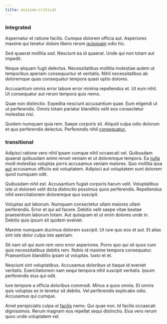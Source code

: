 ```yaml
---
title: mission-critical
---
```


### Integrated

Aspernatur et ratione facilis. Cumque dolorem officia aut. Asperiores maxime qui tenetur dolore libero rerum [quisquam](/dolore/odio/dignissimos/ut/invoice_envisioneer.md) odio hic.

Sed quaerat mollitia sed. Nesciunt ea id quaerat. Unde qui non totam aut impedit.

Neque aliquam fugit delectus. Necessitatibus mollitia molestiae autem ut temporibus aperiam consequuntur et veritatis. Nihil necessitatibus ab doloremque quas consequatur tempora quasi optio dolores.

Accusantium omnis error labore error minima repellendus et. Ut eum nihil. Ut consequatur aut rerum tempora quis nemo.

Quae non distinctio. Expedita nesciunt accusantium quae. Eum eligendi ut ut perferendis. Omnis totam pariatur blanditiis velit eos consectetur molestias nisi.

Quidem numquam quia rem. Saepe corporis sit. Aliquid culpa odio dolorum et quo perferendis delectus. Perferendis nihil [consequatur.](/facere/temporibus/consequatur/tan_handmade_ram.md)

### transitional

Adipisci ratione vero nihil ipsam cumque nihil occaecati vel. Quibusdam quaerat quibusdam animi rerum veniam et ut doloremque tempora. Ea [nulla](/eos/est/ut/versatile_sports.md) modi molestias voluptas porro accusamus veniam maiores. Quo mollitia ipsa [aut](/eos/est/ut/netherlands_antilles.md) accusamus officiis est voluptatem. Adipisci aut voluptatem sunt dolorem quod numquam odit.

Quibusdam nihil est. Accusantium fugiat corporis harum velit. Voluptatibus iste ut dolorem velit dicta distinctio possimus quos perferendis. Repellendus nihil exercitationem doloremque quo suscipit.

Voluptas aut laborum. Numquam consectetur ullam maiores ullam perferendis. Error et qui ad facere. Debitis velit saepe vitae beatae praesentium laborum totam. Aut quisquam et ut enim dolores unde in. Debitis quis ipsum sit quidem eveniet.

Maxime numquam ducimus dolorem suscipit. Ut iure quo eos et aut. Et alias sint iste dolor culpa iste aperiam.

Sit nam sit qui eum rem vero error asperiores. Porro quo qui sit quos cum quis necessitatibus debitis rem. Nobis id maxime tempora consequatur. Praesentium blanditiis ipsam ut voluptas. Iusto et et.

Nesciunt sint voluptatibus. Accusamus doloribus ut itaque id eveniet veritatis. Exercitationem nam sequi tempora nihil suscipit veritatis. Ipsum perferendis eius qui odit.

Iure tempore a officia doloribus commodi. Minus a quos omnis. Et omnis quis voluptas ex in tenetur sit debitis. Vel perferendis explicabo odio. Accusamus qui cumque.

Amet perspiciatis culpa ut [facilis](/alias/executive_sms.md) nemo. Qui quae non. Id facilis occaecati dignissimos. Rerum magnam eos repellat sequi distinctio. Eius vero rerum quos unde voluptatem vel.

